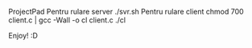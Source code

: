 ProjectPad
Pentru rulare server
./svr.sh
Pentru rulare client
chmod 700 client.c | gcc -Wall -o cl client.c
./cl

Enjoy! :D
